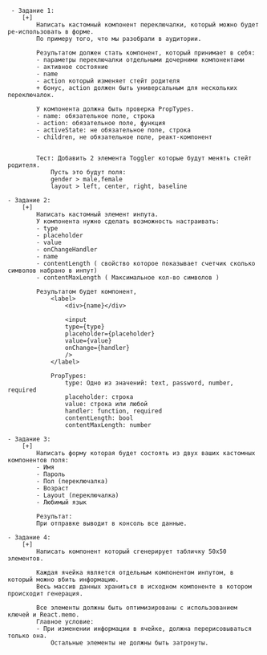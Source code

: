 	 - Задание 1:
        [+]
            Написать кастомный компонент переключалки, который можно будет ре-использовать в форме.
            По примеру того, что мы разобрали в аудитории.

            Результатом должен стать компонент, который принимает в себя:
            - параметры переключалки отдельными дочерними компонентами
            - активное состояние
            - name
            - action который изменяет стейт родителя
            + бонус, action должен быть универсальным для нескольких переключалок.

            У компонента должна быть проверка PropTypes.
            - name: обязательное поле, строка
            - action: обязательное поле, функция
            - activeState: не обязательное поле, строка
            - children, не обязательное поле, реакт-компонент


            Тест: Добавить 2 элемента Toggler которые будут менять стейт родителя.
                Пусть это будут поля:
                gender > male,female
                layout > left, center, right, baseline

    - Задание 2:
        [+]
            Написать кастомный элемент инпута.
            У компонента нужно сделать возможность настраивать:
            - type
            - placeholder
            - value
            - onChangeHandler
            - name
            - contentLength ( свойство которое показывает счетчик сколько символов набрано в инпут)
            - contentMaxLength ( Максимальное кол-во символов )

            Результатом будет компонент,
                <label>
                    <div>{name}</div>

                    <input
                    type={type}
                    placeholder={placeholder}
                    value={value}
                    onChange={handler}
                    />
                </label>

                PropTypes:
                    type: Одно из значений: text, password, number, required
                    placeholder: строка
                    value: строка или любой
                    handler: function, required
                    contentLength: bool
                    contentMaxLength: number

    - Задание 3:
        [+]
            Написать форму которая будет состоять из двух ваших кастомных компонентов поля:
            - Имя
            - Пароль
            - Пол (переключалка)
            - Возраст
            - Layout (переключалка)
            - Любимый язык

            Результат:
            При отправке выводит в консоль все данные.

    - Задание 4:
        [+]
            Написать компонент который сгенерирует табличку 50х50 элементов.

            Каждая ячейка является отдельным компонентом инпутом, в который можно вбить информацию.
            Весь массив данных храниться в исходном компоненте в котором происходит генерация.

            Все элементы должны быть оптимизированы с использованием ключей и React.memo.
            Главное условие:
            - При изменении информации в ячейке, должна перерисовываться только она.
                Остальные элементы не должны быть затронуты.

